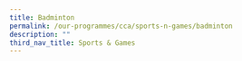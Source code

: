 ```yaml
---
title: Badminton
permalink: /our-programmes/cca/sports-n-games/badminton
description: ""
third_nav_title: Sports & Games
---
```

